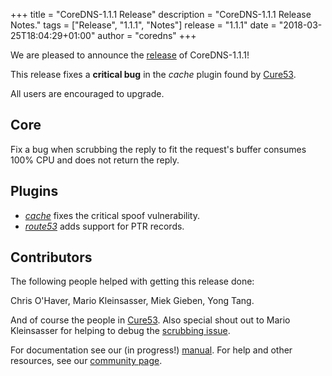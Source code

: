 +++
title = "CoreDNS-1.1.1 Release"
description = "CoreDNS-1.1.1 Release Notes."
tags = ["Release", "1.1.1", "Notes"]
release = "1.1.1"
date = "2018-03-25T18:04:29+01:00"
author = "coredns"
+++

We are pleased to announce the [release](https://github.com/bhaswanth88/coredns/releases/tag/v1.1.1) of
CoreDNS-1.1.1!

This release fixes a **critical bug** in the *cache* plugin found by [Cure53](/2018/03/15/cure53-security-assessment/).

All users are encouraged to upgrade.

## Core

Fix a bug when scrubbing the reply to fit the request's buffer consumes 100% CPU and does not return
the reply.

## Plugins

* [*cache*](/plugins/cache) fixes the critical spoof vulnerability.
* [*route53*](/plugins/route53) adds support for PTR records.

## Contributors

The following people helped with getting this release done:

Chris O'Haver,
Mario Kleinsasser,
Miek Gieben,
Yong Tang.

And of course the people in [Cure53](https://cure53.de). Also special shout out to Mario Kleinsasser
for helping to debug the [scrubbing issue](https://github.com/bhaswanth88/coredns/issues/1625).

For documentation see our (in progress!) [manual](/manual). For help and other resources, see our
[community page](https://coredns.io/community/).
